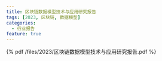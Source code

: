 ```yaml
---
title: 区块链数据模型技术与应用研究报告
tags: [2023, 区块链, 数据模型]
categories:
  - 行业报告
feature: true
---
```


{% pdf /files/2023/区块链数据模型技术与应用研究报告.pdf %}
